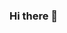 ### Hi there 👋

<!--
**cristobalvega/cristobalvega** is a ✨ _special_ ✨ repository because its `README.md` (this file) appears on your GitHub profile.

Here are some ideas to get you started:

- 🔭 I’m currently working on SintelTI as a Software Developer
- 🌱 I’m currently learning JavaScript and frontend technologies like React and SASS.
- 👯 I’m looking to collaborate on vuejs
- 🤔 I’m looking for help with my own personal proyect StephenKingMania.
- 💬 Ask me about star wars
- 📫 How to reach me: contact@cristobalvega.me
- 😄 Pronouns: ...
- ⚡ Fun fact: ...
-->
